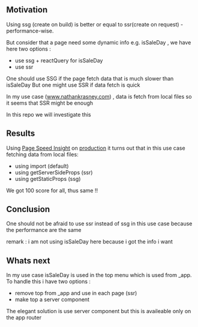 <h2>Motivation</h2>
Using ssg (create on build) is better or equal to ssr(create on request) - performance-wise.

But consider that a page need some dynamic info e.g. isSaleDay , we have here two options :
- use ssg + reactQuery for isSaleDay
- use ssr

One should use SSG if the page fetch data that is much slower than isSaleDay
But one might use SSR if data fetch is quick

In my use case (www.nathankrasney.com) ,  data is fetch from local files so it seems that SSR might be enough

In this repo we will investigate this

<h2>Results</h2>
Using <a href='https://pagespeed.web.dev'>Page Speed Insight</a> on <a href='https://next-js-ssr-vs-ssg-specific-us-git-4755bd-natankrasney-gmailcom.vercel.app/'>production</a> it turns out that in this use case fetching data from local files:
<ul>
<li>using import (default)</li>
<li>using getServerSideProps (ssr)</li>
<li>using getStaticProps (ssg)</li>
</ul>

We got 100 score for all, thus same !!

<h2>Conclusion</h2>
One should not be afraid to use ssr instead of ssg in this use case because the performance are the same
<p>remark : i am not using isSaleDay here because i got the info i want</p>

<h2>Whats next</h2>
In my use case isSaleDay is used in the top menu which is used from _app. To handle this i have two options :
<ul>
<li>remove top from _app and use in each page (ssr)</li>
<li>make top a server component</li>
</ul>

The elegant solution is use server component but this is availeable only on the app router